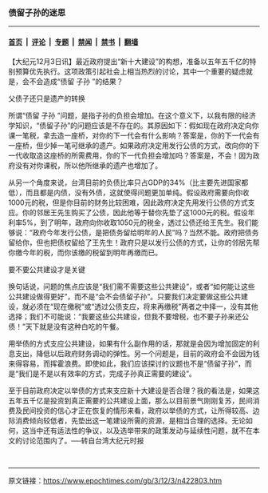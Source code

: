 ### 债留子孙的迷思

---

#### [首页](../../../..?n422803) &nbsp;|&nbsp; [评论](../../../../../epoch-comment?n422803) &nbsp;|&nbsp; [专题](../../../../../epoch-special?n422803) &nbsp;|&nbsp; [禁闻](../../../../../epoch-news?n422803) &nbsp;|&nbsp; [禁书](../../../../../books?n422803) &nbsp;|&nbsp; [翻墙](https://github.com/gfw-breaker/nogfw/blob/master/README.md?n422803)


<div class="post_content" id="artbody" itemprop="articleBody">
 <!-- article content begin -->
 <p>
  【大纪元12月3日讯】最近政府提出“新十大建设”的构想，准备以五年五千亿的特别预算优先执行。这项政策引起社会上相当热烈的讨论，其中一个重要的疑虑就是，会不会造成“债留
  <ok href="https://www.epochtimes.com/gb/tag/%E5%AD%90%E5%AD%99.html">
   子孙
  </ok>
  ”的结果？
 </p>
 <p>
  父债子还只是遗产的转换
 </p>
 <p>
  所谓“债留
  <ok href="https://www.epochtimes.com/gb/tag/%E5%AD%90%E5%AD%99.html">
   子孙
  </ok>
  ”问题，是指子孙的负担会增加。在这个意义下，以我有限的经济学知识，“债留子孙”的问题应该是不存在的。其原因如下：假如现在政府决定向你课一笔税，拿去造一座桥，对你的下一代会有什么影响？答案是，你的下一代会有一座桥，但少掉一笔可继承的遗产。如果政府决定用发行公债的方式，改向你的下一代收取造这座桥的所需费用，你的下一代负担会增加吗？答案是，不会！因为政府没有对你课税，所以他所继承的遗产也增加了。
 </p>
 <p>
  从另一个角度来说，台湾目前的负债比率只占GDP的34%（比主要先进国家都低），而且都是内债，没有外债，这就使得问题更加单纯。假设政府需要向你收1000元的税，但是你目前的财务比较困难，因此政府决定先用发行公债的方式支应。你的邻居王先生购买了公债，因此他等于替你先垫了这1000元的税。假设年利率5%，到了明年，政府向你收取1050元的税金，透过公债还给王先生。我们能够说：“政府今年发行公债，是把债务留给明年的人民”吗？当然不能。政府把债务留给你，但也把债权留给了王先生！政府只是以发行公债的方式，让你的邻居先帮你缴今年的税，而你该缴的税留到明年再缴而已。
 </p>
 <p>
  要不要公共建设才是关键
 </p>
 <p>
  换句话说，问题的焦点应该是“我们需不需要这些公共建设”，或者“如何能让这些公共建设做得更好”，而不是“会不会债留子孙”。只要我们决定要做这些公共建设，就必须在“现在缴税”或“透过公债支应，将来再缴税”两者之中择一，没有其他选择；我们不可能说：“我要这些公共建设，但我不要增税，也不要子孙来还公债！”天下就是没有这种白吃的午餐。
 </p>
 <p>
  用举债的方式支应公共建设，如果有什么副作用的话，那就是会因为增加固定的利息支出，降低以后政府财务调动的弹性。另一个问题是，目前的政府会不会因为钱来得容易，而挥霍浪费。即使如此，我们应该探讨的议题也不是“债留子孙”，而是“我们是不是以有效率的方式，完成子孙真正需要的建设”。
 </p>
 <p>
  至于目前政府决定以举债的方式来支应新十大建设是否合理？我的看法是，如果这五年五千亿是投资到真正需要的公共建设上面，那么以目前景气刚刚复苏，民间消费及民间投资的信心才正在恢复的情形来看，政府以举债的方式，让所得较高、边际消费倾向较低者，先垫出这一笔建设所需的资源，是相当合理的选择。无论如何，这当中还有适法性的争议，以及选举带来的政策发动与延续性问题，就不在本文的讨论范围内了。──转自台湾大纪元时报
 </p>
 <p>
  <font color="#ffffff">
   (http://www.dajiyuan.com)
  </font>
 </p>
 <!-- article content end -->
 <div id="below_article_ad">
 </div>
</div>


---

原文链接：https://www.epochtimes.com/gb/3/12/3/n422803.htm
